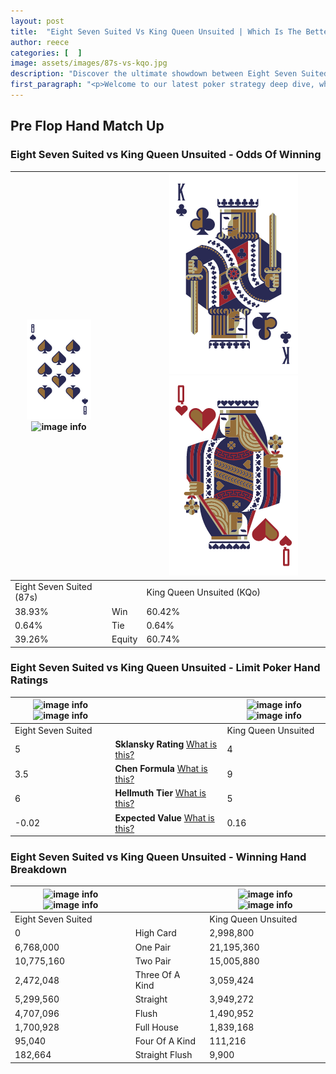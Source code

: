 ```yaml
---
layout: post
title:  "Eight Seven Suited Vs King Queen Unsuited | Which Is The Better Hand In Poker? A Complete Guide"
author: reece
categories: [  ]
image: assets/images/87s-vs-kqo.jpg
description: "Discover the ultimate showdown between Eight Seven Suited and King Queen Unsuited in poker! Uncover the odds, strategies, and scenarios where one hand triumphs over the other. Get ready to up your poker game with this thrilling analysis."
first_paragraph: "<p>Welcome to our latest poker strategy deep dive, where we're pitting two distinct hands against each other in a high-stakes showdown: Eight Seven Suited vs King Queen Unsuited.</p><p>In the dynamic world of poker, every decision counts, and knowing which hand holds the upper hand is key to your success at the table.</p><p>In this article, we'll dissect these two hands, explore the scenarios where one dominates the other, and equip you with the knowledge to make strategic choices that can tip the odds in your favor.</p><p>Get ready to unravel the intriguing dynamics of these poker hands and elevate your game to new heights.</p>"
---
```




[comment]: # (sp0)

## Pre Flop Hand Match Up

<div class="table hand-ratings" markdown="1"> 



### Eight Seven Suited vs King Queen Unsuited - Odds Of Winning


    
| ![image info](assets/images/hand1/8.png) ![image info](assets/images/hand1/7s.png) |  | ![image info](assets/images/hand2/K.png) ![image info](assets/images/hand2/qo.png) |
| -------- | -------- | -------- |
| Eight Seven Suited (87s) |  | King Queen Unsuited (KQo) |
| 38.93% | Win | 60.42% |
| 0.64% | Tie | 0.64% |
| 39.26% | Equity | 60.74% |




[comment]: # (sp1)



### Eight Seven Suited vs King Queen Unsuited - Limit Poker Hand Ratings


    
| ![image info](https://www.riverpairs.com/assets/images/hand1/8.png) ![image info](https://www.riverpairs.com/assets/images/hand1/7s.png) |  | ![image info](https://www.riverpairs.com/assets/images/hand2/K.png) ![image info](https://www.riverpairs.com/assets/images/hand2/qo.png) |
| -------- | -------- | -------- |
| Eight Seven Suited |  | King Queen Unsuited |
| 5 | **Sklansky Rating** [What is this?](/sklansky-rating-explained) | 4 |
| 3.5 | **Chen Formula** [What is this?](/chen-formula-explained) | 9 |
| 6 | **Hellmuth Tier** [What is this?](/Hellmuth-tier-explained) | 5 |
| -0.02 | **Expected Value** [What is this?](/expected-value-explained) | 0.16 |




[comment]: # (sp2)



### Eight Seven Suited vs King Queen Unsuited - Winning Hand Breakdown


    
| ![image info](https://www.riverpairs.com/assets/images/hand1/8.png) ![image info](https://www.riverpairs.com/assets/images/hand1/7s.png) |  | ![image info](https://www.riverpairs.com/assets/images/hand2/K.png) ![image info](https://www.riverpairs.com/assets/images/hand2/qo.png) |
| -------- | -------- | -------- |
| Eight Seven Suited |  | King Queen Unsuited |
| 0 | High Card | 2,998,800 |
| 6,768,000 | One Pair | 21,195,360 |
| 10,775,160 | Two Pair | 15,005,880 |
| 2,472,048 | Three Of A Kind | 3,059,424 |
| 5,299,560 | Straight | 3,949,272 |
| 4,707,096 | Flush | 1,490,952 |
| 1,700,928 | Full House | 1,839,168 |
| 95,040 | Four Of A Kind | 111,216 |
| 182,664 | Straight Flush | 9,900 |




[comment]: # (sp3)



</div>

[comment]: # (sp4)



[comment]: # (sp5)

